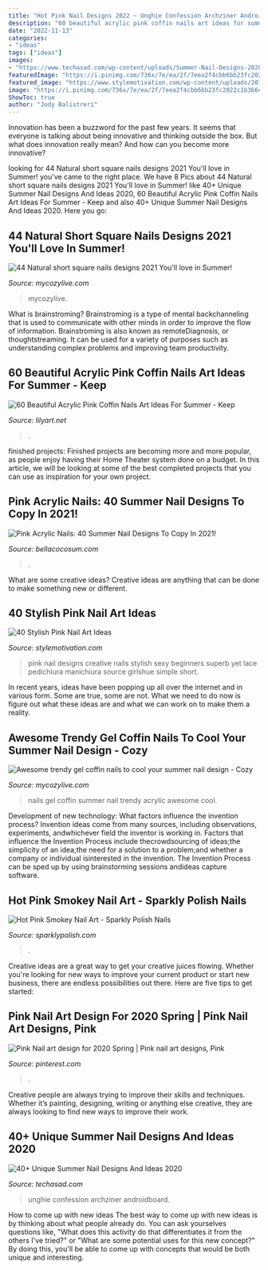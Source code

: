 ```yaml
---
title: "Hot Pink Nail Designs 2022 ~ Unghie Confession Archziner Androidboard"
description: "60 beautiful acrylic pink coffin nails art ideas for summer"
date: "2022-11-13"
categories:
- "ideas"
tags: ["ideas"]
images:
- "https://www.techasad.com/wp-content/uploads/Summer-Nail-Designs-2020-10.jpg"
featuredImage: "https://i.pinimg.com/736x/7e/ea/2f/7eea2f4cbb6bb23fc2022c1b366ceaa5.jpg"
featured_image: "https://www.stylemotivation.com/wp-content/uploads/2013/09/stylish-pink-nail-art-ideas-6.jpg"
image: "https://i.pinimg.com/736x/7e/ea/2f/7eea2f4cbb6bb23fc2022c1b366ceaa5.jpg"
ShowToc: true
author: "Jody Balistreri"
---
```



Innovation has been a buzzword for the past few years. It seems that everyone is talking about being innovative and thinking outside the box. But what does innovation really mean? And how can you become more innovative?

	

		
looking for 44 Natural short square nails designs 2021 You&#039;ll love in Summer! you've came to the right place. We have 8 Pics about 44 Natural short square nails designs 2021 You&#039;ll love in Summer! like 40+ Unique Summer Nail Designs And Ideas 2020, 60 Beautiful Acrylic Pink Coffin Nails Art Ideas For Summer - Keep and also 40+ Unique Summer Nail Designs And Ideas 2020. Here you go:
		
    
## 44 Natural Short Square Nails Designs 2021 You&#039;ll Love In Summer!

<img loading=lazy src="https://mycozylive.com/wp-content/uploads/2021/04/4-14-768x1152.jpg" onerror="this.onerror=null;this.src='https://tse2.mm.bing.net/th?id=OIP.iZNTHHL96Csny92PH7QhYAHaLH&amp;pid=15.1';" alt="44 Natural short square nails designs 2021 You&#039;ll love in Summer!">

_Source: mycozylive.com_

>mycozylive. 

	

What is brainstroming?
Brainstroming is a type of mental backchanneling that is used to communicate with other minds in order to improve the flow of information. Brainstroming is also known as remoteDiagnosis, or thoughtstreaming. It can be used for a variety of purposes such as understanding complex problems and improving team productivity.

    
## 60 Beautiful Acrylic Pink Coffin Nails Art Ideas For Summer - Keep

<img loading=lazy src="https://lilyart.net/wp-content/uploads/2020/05/51-2.jpg" onerror="this.onerror=null;this.src='https://tse2.mm.bing.net/th?id=OIP.WVpncgohQbayqKylnZ1l9gHaKM&amp;pid=15.1';" alt="60 Beautiful Acrylic Pink Coffin Nails Art Ideas For Summer - Keep">

_Source: lilyart.net_

>. 

	

finished projects:
Finished projects are becoming more and more popular, as people enjoy having their Home Theater system done on a budget. In this article, we will be looking at some of the best completed projects that you can use as inspiration for your own project.

    
## Pink Acrylic Nails: 40 Summer Nail Designs To Copy In 2021!

<img loading=lazy src="https://bellacocosum.com/wp-content/uploads/2021/05/13-19.jpg" onerror="this.onerror=null;this.src='https://tse1.mm.bing.net/th?id=OIP.-NKGqb62TpURIF73FSOmKQHaLH&amp;pid=15.1';" alt="Pink Acrylic Nails: 40 Summer Nail Designs To Copy In 2021!">

_Source: bellacocosum.com_

>. 

	

What are some creative ideas?
Creative ideas are anything that can be done to make something new or different.

    
## 40 Stylish Pink Nail Art Ideas

<img loading=lazy src="https://www.stylemotivation.com/wp-content/uploads/2013/09/stylish-pink-nail-art-ideas-6.jpg" onerror="this.onerror=null;this.src='https://tse4.mm.bing.net/th?id=OIP.RaxiKaVRwOejC39mTBoC1QHaKS&amp;pid=15.1';" alt="40 Stylish Pink Nail Art Ideas">

_Source: stylemotivation.com_

>pink nail designs creative nails stylish sexy beginners superb yet lace pedichiura manichiura source girlshue simple short. 

	

In recent years, ideas have been popping up all over the internet and in various form. Some are true, some are not. What we need to do now is figure out what these ideas are and what we can work on to make them a reality.

    
## Awesome Trendy Gel Coffin Nails To Cool Your Summer Nail Design - Cozy

<img loading=lazy src="https://mycozylive.com/wp-content/uploads/2020/08/19-1.jpg" onerror="this.onerror=null;this.src='https://tse4.mm.bing.net/th?id=OIP.O1-MF1qD2LScq-a6XvzrOQHaKS&amp;pid=15.1';" alt="Awesome trendy gel coffin nails to cool your summer nail design - Cozy">

_Source: mycozylive.com_

>nails gel coffin summer nail trendy acrylic awesome cool. 

	

Development of new technology: What factors influence the invention process?
Invention ideas come from many sources, including observations, experiments, andwhichever field the inventor is working in. Factors that influence the Invention Process include thecrowdsourcing of ideas;the simplicity of an idea;the need for a solution to a problem;and whether a company or individual isinterested in the invention. The Invention Process can be sped up by using brainstorming sessions andideas capture software.

    
## Hot Pink Smokey Nail Art - Sparkly Polish Nails

<img loading=lazy src="http://www.sparklypolish.com/wp-content/uploads/2020/02/pink-smoke-1.jpg" onerror="this.onerror=null;this.src='https://tse1.mm.bing.net/th?id=OIP.Teh5vZD-6AMJdD94xkkruAHaEt&amp;pid=15.1';" alt="Hot Pink Smokey Nail Art - Sparkly Polish Nails">

_Source: sparklypolish.com_

>. 

	

Creative ideas are a great way to get your creative juices flowing. Whether you're looking for new ways to improve your current product or start new business, there are endless possibilities out there. Here are five tips to get started:

    
## Pink Nail Art Design For 2020 Spring | Pink Nail Art Designs, Pink

<img loading=lazy src="https://i.pinimg.com/736x/7e/ea/2f/7eea2f4cbb6bb23fc2022c1b366ceaa5.jpg" onerror="this.onerror=null;this.src='https://tse1.mm.bing.net/th?id=OIP.p6WmSVvTxiyVlL18ZWr37AAAAA&amp;pid=15.1';" alt="Pink Nail art design for 2020 Spring | Pink nail art designs, Pink">

_Source: pinterest.com_

>. 

	

Creative people are always trying to improve their skills and techniques. Whether it’s painting, designing, writing or anything else creative, they are always looking to find new ways to improve their work.

    
## 40+ Unique Summer Nail Designs And Ideas 2020

<img loading=lazy src="https://www.techasad.com/wp-content/uploads/Summer-Nail-Designs-2020-10.jpg" onerror="this.onerror=null;this.src='https://tse3.mm.bing.net/th?id=OIP.xxcqgoOCr17UyoMVhOzuDQHaI5&amp;pid=15.1';" alt="40+ Unique Summer Nail Designs And Ideas 2020">

_Source: techasad.com_

>unghie confession archziner androidboard. 

	

How to come up with new ideas
The best way to come up with new ideas is by thinking about what people already do. You can ask yourselves questions like, "What does this activity do that differentiates it from the others I've tried?" or "What are some potential uses for this new concept?" By doing this, you'll be able to come up with concepts that would be both unique and interesting.

